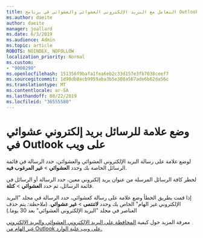 ```yaml
---
title: التعامل مع البريد الإلكتروني العشوائي والعشوائي في برنامج Outlook على ويب
ms.author: daeite
author: daeite
manager: joallard
ms.date: 6/3/2019
ms.audience: Admin
ms.topic: article
ROBOTS: NOINDEX, NOFOLLOW
localization_priority: Normal
ms.custom:
- "9000290"
ms.openlocfilehash: 151356f9bafa1fea6eb2c33d157e3fb7038ceef7
ms.sourcegitcommit: 1d98db8acb9959aba3b5e308a567ade6b62da56c
ms.translationtype: MT
ms.contentlocale: ar-SA
ms.lasthandoff: 08/22/2019
ms.locfileid: "36555580"
---
```

# <a name="mark-email-messages-as-junk-in-outlook-on-the-web"></a>وضع علامة للرسائل بريد إلكتروني عشوائي في Outlook على ويب

لوضع علامة على رسالة البريد الإلكتروني العشوائي والعشوائي، حدد الرسالة في قائمة الرسائل الخاصة بك وحدد **العشوائي** > **غير المرغوب فيه**.

لحظر كافة الرسائل المرسلة من عنوان بريد إلكتروني معين، حدد الرسالة أو الرسائل في قائمة الرسائل، ثم حدد **العشوائي** > **كتلة**.

إذا قمت بطريق الخطأ وضع علامة على رسالة كعشوائي، حدد الرسالة في مجلد "البريد الإلكتروني غير الهام" الخاص بك وحدد **لاتنتمى** > **غير عشوائي**. (*ملاحظة:* يتم حذف العناصر في مجلد "البريد الإلكتروني العشوائي" بعد 30 يوما.)

معرفة المزيد حول كيفية [المحافظة على البريد الإلكتروني العشوائي والبريد الإلكتروني غير الهام من Outlook على ويب علبة الوارد.](https://support.office.com/article/db786e79-54e2-40cc-904f-d89d57b7f41d)
